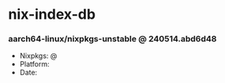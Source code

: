# nix-index-db
### aarch64-linux/nixpkgs-unstable @ 240514.abd6d48
- Nixpkgs: @[](https://github.com/NixOS/nixpkgs/commit/abd6d48f8c77bea7dc51beb2adfa6ed3950d2585)
- Platform: 
- Date: 
